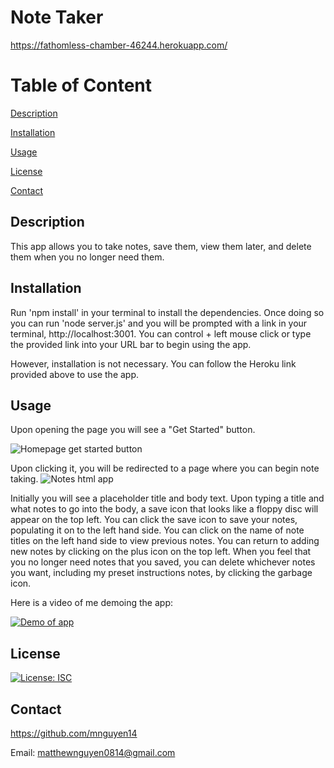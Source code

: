 # Note Taker

https://fathomless-chamber-46244.herokuapp.com/

# Table of Content
[Description](#Description)

[Installation](#Installation)

[Usage](#Usage)

[License](#License)

[Contact](#Contact)

## Description
This app allows you to take notes, save them, view them later, and delete them when you no longer need them.

## Installation
Run 'npm install' in your terminal to install the dependencies. Once doing so you can run 'node server.js' and you will be prompted with a link in your terminal, 
http://localhost:3001. You can control + left mouse click or type the provided link into your URL bar to begin using the app.

However, installation is not necessary. You can follow the Heroku link provided above to use the app.

## Usage
Upon opening the page you will see a "Get Started" button. 

![Homepage get started button](https://i.gyazo.com/c9b4b32eb9c002c0ff4fb2819882160d.png)

Upon clicking it, you will be redirected to a page where you can begin note taking.
![Notes html app](https://i.gyazo.com/15c6417c06f14bd9d16794a474625ab5.png)

Initially you will see a placeholder title and body text. Upon typing a title and what notes to go into the body, a save icon that looks like a floppy disc will appear on the top left. You can click the save icon to save your notes, populating it on to the left hand side. You can click on the name of note titles on the left hand side to view previous notes. You can return to adding new notes by clicking on the plus icon on the top left. When you feel that you no longer need notes that you saved, you can delete whichever notes you want, including my preset instructions notes, by clicking the garbage icon.

Here is a video of me demoing the app:

[![Demo of app](https://img.www.youtube.com/vi/BPF0G7H-Ufg)](https://www.youtube.com/watch?v=BPF0G7H-Ufg)

## License
[![License: ISC](https://img.shields.io/badge/License-ISC-yellow.svg)](https://opensource.org/licenses/ISC)

## Contact
https://github.com/mnguyen14

Email: matthewnguyen0814@gmail.com